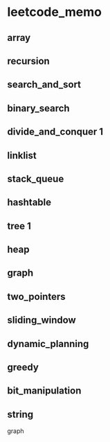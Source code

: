 # leetcode_memo
## array
## recursion
## search_and_sort
## binary_search
## divide_and_conquer 1
## linklist
## stack_queue
## hashtable
## tree 1
## heap
## graph
## two_pointers
## sliding_window
## dynamic_planning
## greedy
## bit_manipulation
## string












graph

